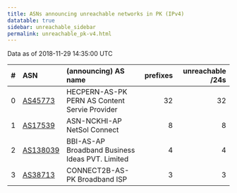 ```yaml
---
title: ASNs announcing unreachable networks in PK (IPv4)
datatable: true
sidebar: unreachable_sidebar
permalink: unreachable_pk-v4.html
---
```


Data as of 2018-11-29 14:35:00 UTC


<div class="datatable-begin"></div>

|   # | ASN                                      | (announcing) AS name                            |   prefixes |   unreachable /24s |
|----:|:-----------------------------------------|:------------------------------------------------|-----------:|-------------------:|
|   0 | [AS45773](unreachable_AS45773-v4.html)   | HECPERN-AS-PK PERN AS Content Servie Provider   |         32 |                 32 |
|   1 | [AS17539](unreachable_AS17539-v4.html)   | ASN-NCKHI-AP NetSol Connect                     |          8 |                  8 |
|   2 | [AS138039](unreachable_AS138039-v4.html) | BBI-AS-AP Broadband Business Ideas PVT. Limited |          4 |                  4 |
|   3 | [AS38713](unreachable_AS38713-v4.html)   | CONNECT2B-AS-PK Broadband ISP                   |          3 |                  3 |

<div class="datatable-end"></div>